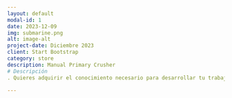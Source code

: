 ```yaml
---
layout: default
modal-id: 1
date: 2023-12-09
img: submarine.png
alt: image-alt
project-date: Diciembre 2023
client: Start Bootstrap
category: store
description: Manual Primary Crusher
# Descripción
. Quieres adquirir el conocimiento necesario para desarrollar tu trabajo en el mantenimiento de Chancadoras Giratorias  

---
```



